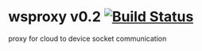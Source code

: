 # wsproxy v0.2 [![Build Status](https://travis-ci.org/abhijitmvn/wsproxy.svg?branch=master)](https://travis-ci.org/abhijitmvn/wsproxy)
proxy for cloud to device socket communication
